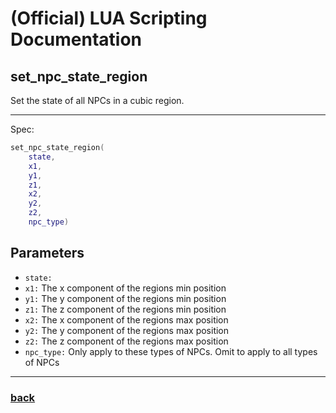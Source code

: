 
# (Official) LUA Scripting Documentation

## set_npc_state_region

Set the state of all NPCs in a cubic region.

___

Spec:

```lua
set_npc_state_region(
	state,
	x1,
	y1,
	z1,
	x2,
	y2,
	z2,
	npc_type)
```

## Parameters

- `state:` 
- `x1:` The x component of the regions min position
- `y1:` The y component of the regions min position
- `z1:` The z component of the regions min position
- `x2:` The x component of the regions max position
- `y2:` The y component of the regions max position
- `z2:` The z component of the regions max position
- `npc_type:` Only apply to these types of NPCs. Omit to apply to all types of NPCs

___

### [back](../npcs)

